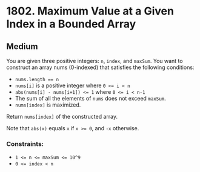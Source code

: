 # 1802. Maximum Value at a Given Index in a Bounded Array

## Medium

You are given three positive integers: `n`, `index`, and `maxSum`. You want to construct an array nums (0-indexed) that
satisfies the following conditions:

- `nums.length == n`
- `nums[i]` is a positive integer where `0 <= i < n`
- `abs(nums[i] - nums[i+1]) <= 1` where `0 <= i < n-1`
- The sum of all the elements of `nums` does not exceed `maxSum`.
- `nums[index]` is maximized.

Return `nums[index]` of the constructed array.

Note that `abs(x)` equals `x` if `x >= 0`, and `-x` otherwise.

### Constraints:

- `1 <= n <= maxSum <= 10^9`
- `0 <= index < n`
